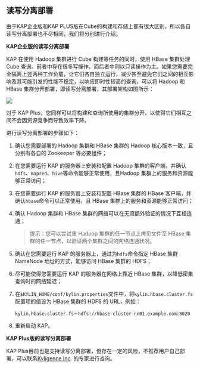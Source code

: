 ## 读写分离部署
由于KAP企业版和KAP PLUS版在Cube的构建和存储上都有很大区别，所以各自读写分离部署也不尽相同，我们将分别进行介绍。

**KAP企业版的读写分离部署**

KAP 在使用 Hadoop 集群进行 Cube 构建等任务的同时，使用 HBase 集群处理 Cube 查询。前者中存在很多写操作，而后者中则以只读操作为主。如果您需要完全隔离上述两种工作负载，让它们各自独立运行，减少甚至避免它们之间的相互影响及其可能引发的性能不稳定，以响应即时性较高的查询，可以将 Hadoop 和 HBase 集群分开部署，即读写分离部署，其部署架构如图所示：

![](advancing_installation_images/advancing_installation_read_write_separation.png)

对于 KAP Plus，您同样可以将构建和查询所使用的集群分开，以使得它们相互之间不会因资源竞争而导致效率下降。

进行读写分离部署的步骤如下：

1. 确认您需要部署的 Hadoop 集群和 HBase 集群的 Hadoop 核心版本一致，且分别有各自的 Zookeeper 等必要组件；

2. 在您需要运行 KAP 的服务器上安装和配置 Hadoop 集群的客户端，并确认`hdfs`、`mapred`、`hive`等命令能够正常使用，且Hadoop 集群上的服务和资源能够正常访问；

3. 在您需要运行 KAP 的服务器上安装和配置 HBase 集群的 HBase 客户端，并确认`hbase`命令可以正常使用，且 HBase 集群上的服务和资源能够正常访问；

4. 确认 Hadoop 集群和 HBase 集群的网络可以在无须额外验证的情况下互相连通；

   > 提示：您可以尝试重 Hadoop 集群的任一节点上拷贝文件至 HBase 集群的任一节点，以验证两个集群之间的网络连通状况。

5. 确认在您需要运行 KAP 的服务器上，通过为`hdfs`命令指定 HBase 集群 NameNode 地址的方式，能够访问 HBase 集群的 HDFS；

6. 尽可能使得您需要运行 KAP 的服务器在网络上靠近 HBase 集群，以降低密集查询时的网络延迟；

7. 在`$KYLIN_HOME/conf/kylin.properties`文件中，将`kylin.hbase.cluster.fs`配置项的值设为 HBase 集群的 HDFS 的 URL，例如：

   ```properties
   kylin.hbase.cluster.fs＝hdfs://hbase-cluster-nn01.example.com:8020
   ```

8. 重新启动 KAP。


**KAP Plus版的读写分离部署**

KAP Plus目前也是支持读写分离部署，但存在一定的风险，不推荐用户自己部署，可以联系[Kyligence Inc](../../introduction/get_support.cn.md). 的专家进行咨询。